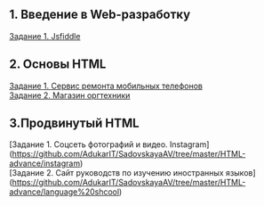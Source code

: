 ## 1. Введение в Web-разработку
[Задание 1. Jsfiddle](https://github.com/AdukarIT/SadovskayaAV/tree/master/jsfiddle)  
## 2. Основы HTML
[Задание 1. Сервис ремонта мобильных телефонов](https://github.com/AdukarIT/SadovskayaAV/tree/master/HTML-bases/repair%20service)  
[Задание 2. Магазин оргтехники](https://github.com/AdukarIT/SadovskayaAV/tree/master/HTML-bases/office%20equipment)  
## 3.Продвинутый HTML
[Задание 1. Соцсеть фотографий и видео. Instagram] (https://github.com/AdukarIT/SadovskayaAV/tree/master/HTML-advance/instagram)  
[Задание 2.  Сайт руководств по изучению иностранных языков] (https://github.com/AdukarIT/SadovskayaAV/tree/master/HTML-advance/language%20shcool)  


